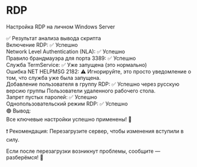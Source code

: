 # RDP
Настройка RDP на личном Windows Server   

✅ Результат анализа вывода скрипта  
Включение RDP: ✅ Успешно  
Network Level Authentication (NLA): ✅ Успешно  
Правило брандмауэра для порта 3389: ✅ Успешно  
Служба TermService: ✅ Уже запущена (это нормально)  
Ошибка NET HELPMSG 2182: ⚠️ Игнорируйте, это просто уведомление о том, что служба уже была запущена.  
Добавление пользователя в группу RDP: ✅ Успешно через русскую версию группы Пользователи удаленного рабочего стола.  
Запрет пустых паролей: ✅ Успешно  
Однопользовательский режим RDP: ✅ Успешно  
🟢 Вывод:  
Все ключевые настройки успешно применены! 🎯  
  
❗️ Рекомендация: Перезагрузите сервер, чтобы изменения вступили в силу.  

Если после перезагрузки возникнут проблемы, сообщите — разберёмся! 🚀  
